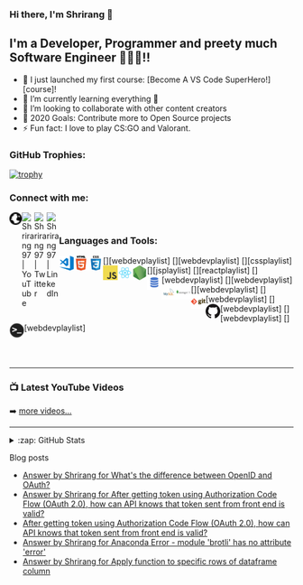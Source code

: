 
### Hi there, I'm Shrirang 👋

## I'm a Developer, Programmer and preety much Software Engineer 🤣🤣🤣!!

- 🔭 I just launched my first course: [Become A VS Code SuperHero!][course]!
- 🌱 I’m currently learning everything 🤣
- 👯 I’m looking to collaborate with other content creators
- 🥅 2020 Goals: Contribute more to Open Source projects
- ⚡ Fun fact: I love to play CS:GO and Valorant. 

### GitHub Trophies:

[![trophy](https://github-profile-trophy.vercel.app/?username=Shrirang97&theme=onedark)](https://github.com/Shrirang97)


### Connect with me:

[<img align="left" alt="Website" width="22px" src="https://raw.githubusercontent.com/iconic/open-iconic/master/svg/globe.svg" />][website]
[<img align="left" alt="Shrirang97 | YouTube" width="22px" src="https://cdn.jsdelivr.net/npm/simple-icons@v3/icons/youtube.svg" />][youtube]
[<img align="left" alt="Shrirang97 | Twitter" width="22px" src="https://cdn.jsdelivr.net/npm/simple-icons@v3/icons/twitter.svg" />][twitter]
[<img align="left" alt="Shrirang97 | LinkedIn" width="22px" src="https://cdn.jsdelivr.net/npm/simple-icons@v3/icons/linkedin.svg" />][linkedin]

<br />

### Languages and Tools:

[<img align="left" alt="Visual Studio Code" width="26px" src="https://raw.githubusercontent.com/github/explore/80688e429a7d4ef2fca1e82350fe8e3517d3494d/topics/visual-studio-code/visual-studio-code.png" />][webdevplaylist]
[<img align="left" alt="HTML5" width="26px" src="https://raw.githubusercontent.com/github/explore/80688e429a7d4ef2fca1e82350fe8e3517d3494d/topics/html/html.png" />][webdevplaylist]
[<img align="left" alt="CSS3" width="26px" src="https://raw.githubusercontent.com/github/explore/80688e429a7d4ef2fca1e82350fe8e3517d3494d/topics/css/css.png" />][cssplaylist]
[<img align="left" alt="JavaScript" width="26px" src="https://raw.githubusercontent.com/github/explore/80688e429a7d4ef2fca1e82350fe8e3517d3494d/topics/javascript/javascript.png" />][jsplaylist]
[<img align="left" alt="React" width="26px" src="https://raw.githubusercontent.com/github/explore/80688e429a7d4ef2fca1e82350fe8e3517d3494d/topics/react/react.png" />][reactplaylist]
[<img align="left" alt="Node.js" width="26px" src="https://raw.githubusercontent.com/github/explore/80688e429a7d4ef2fca1e82350fe8e3517d3494d/topics/nodejs/nodejs.png" />][webdevplaylist]
[<img align="left" alt="SQL" width="26px" src="https://raw.githubusercontent.com/github/explore/80688e429a7d4ef2fca1e82350fe8e3517d3494d/topics/sql/sql.png" />][webdevplaylist]
[<img align="left" alt="MySQL" width="26px" src="https://raw.githubusercontent.com/github/explore/80688e429a7d4ef2fca1e82350fe8e3517d3494d/topics/mysql/mysql.png" />][webdevplaylist]
[<img align="left" alt="MongoDB" width="26px" src="https://raw.githubusercontent.com/github/explore/80688e429a7d4ef2fca1e82350fe8e3517d3494d/topics/mongodb/mongodb.png" />][webdevplaylist]
[<img align="left" alt="Git" width="26px" src="https://raw.githubusercontent.com/github/explore/80688e429a7d4ef2fca1e82350fe8e3517d3494d/topics/git/git.png" />][webdevplaylist]
[<img align="left" alt="GitHub" width="26px" src="https://raw.githubusercontent.com/github/explore/78df643247d429f6cc873026c0622819ad797942/topics/github/github.png" />][webdevplaylist]
[<img align="left" alt="Terminal" width="26px" src="https://raw.githubusercontent.com/github/explore/80688e429a7d4ef2fca1e82350fe8e3517d3494d/topics/terminal/terminal.png" />][webdevplaylist]

<br />
<br />

---

### 📺 Latest YouTube Videos

<!-- YOUTUBE:START -->
<!-- YOUTUBE:END -->

➡️ [more videos...](https://www.youtube.com/channel/UCOwItjJSajeB5ncRa40yJeA)

---

<details>
  <summary>:zap: GitHub Stats</summary>

  <img align="left" alt="Shrirang97's GitHub Stats" src="https://github-readme-stats.shrirang97.vercel.app/api?username=shrirang97&show_icons=true&hide_border=true" />

</details>

[website]: https://github.com/Shrirang97
[twitter]: https://twitter.com/SHRIRANGPINJAR2
[youtube]: https://www.youtube.com/channel/UCOwItjJSajeB5ncRa40yJeA
[linkedin]: https://www.linkedin.com/in/shrirang-pinjarkar-3a1b73aa/


Blog posts
<!-- BLOG-POST-LIST:START -->
- [Answer by Shrirang for What's the difference between OpenID and OAuth?](https://stackoverflow.com/questions/1087031/whats-the-difference-between-openid-and-oauth/63655570#63655570)
- [Answer by Shrirang for After getting token using Authorization Code Flow (OAuth 2.0), how can API knows that token sent from front end is valid?](https://stackoverflow.com/questions/63646902/after-getting-token-using-authorization-code-flow-oauth-2-0-how-can-api-knows/63647419#63647419)
- [After getting token using Authorization Code Flow (OAuth 2.0), how can API knows that token sent from front end is valid?](https://stackoverflow.com/questions/63646902/after-getting-token-using-authorization-code-flow-oauth-2-0-how-can-api-knows)
- [Answer by Shrirang for Anaconda Error - module 'brotli' has no attribute 'error'](https://stackoverflow.com/questions/61881121/anaconda-error-module-brotli-has-no-attribute-error/62159161#62159161)
- [Answer by Shrirang for Apply function to specific rows of dataframe column](https://stackoverflow.com/questions/60867829/apply-function-to-specific-rows-of-dataframe-column/60868738#60868738)
<!-- BLOG-POST-LIST:END -->

